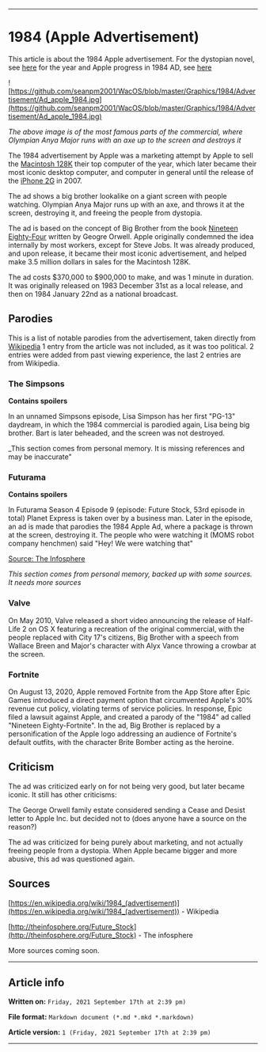 
***

# 1984 (Apple Advertisement)

This article is about the 1984 Apple advertisement. For the dystopian novel, see [here](https://github.com/seanpm2001/WacOS/wiki/1984(Dystopia)) for the year and Apple progress in 1984 AD, see [here](https://github.com/seanpm2001/WacOS/wiki/1984/)

![https://github.com/seanpm2001/WacOS/blob/master/Graphics/1984/Advertisement/Ad_apple_1984.jpg](https://github.com/seanpm2001/WacOS/blob/master/Graphics/1984/Advertisement/Ad_apple_1984.jpg)

_The above image is of the most famous parts of the commercial, where Olympian Anya Major runs with an axe up to the screen and destroys it_

The 1984 advertisement by Apple was a marketing attempt by Apple to sell the [Macintosh 128K](https://github.com/seanpm2001/WacOS/wiki/Macintosh_128K/) their top computer of the year, which later became their most iconic desktop computer, and computer in general until the release of the [iPhone 2G](https://github.com/seanpm2001/WacOS/wiki/iPhone_2G/) in 2007.

The ad shows a big brother lookalike on a giant screen with people watching. Olympian Anya Major runs up with an axe, and throws it at the screen, destroying it, and freeing the people from dystopia.

The ad is based on the concept of Big Brother from the book [Nineteen Eighty-Four](https://github.com/seanpm2001/WacOS/wiki/1984(Dystopia)) written by Geogre Orwell. Apple originally condemned the idea internally by most workers, except for Steve Jobs. It was already produced, and upon release, it became their most iconic advertisement, and helped make 3.5 million dollars in sales for the Macintosh 128K.

The ad costs $370,000 to $900,000 to make, and was 1 minute in duration. It was originally released on 1983 December 31st as a local release, and then on 1984 January 22nd as a national broadcast.

## Parodies

This is a list of notable parodies from the advertisement, taken directly from [Wikipedia](https://en.wikipedia.org/wiki/1984_(advertisement)#Parodies) 1 entry from the article was not included, as it was too political. 2 entries were added from past viewing experience, the last 2 entries are from Wikipedia.

### The Simpsons

**Contains spoilers**

In an unnamed Simpsons episode, Lisa Simpson has her first "PG-13" daydream, in which the 1984 commercial is parodied again, Lisa being big brother. Bart is later beheaded, and the screen was not destroyed.

_This section comes from personal memory. It is missing references and may be inaccurate"

### Futurama

**Contains spoilers**

In Futurama Season 4 Episode 9 (episode: Future Stock, 53rd episode in total) Planet Express is taken over by a business man. Later in the episode, an ad is made that parodies the 1984 Apple Ad, where a package is thrown at the screen, destroying it. The people who were watching it (MOMS robot company henchmen) said "Hey! We were watching that"

[Source: The Infosphere](http://theinfosphere.org/Future_Stock/)

_This section comes from personal memory, backed up with some sources. It needs more sources_

### Valve

On May 2010, Valve released a short video announcing the release of Half-Life 2 on OS X featuring a recreation of the original commercial, with the people replaced with City 17's citizens, Big Brother with a speech from Wallace Breen and Major's character with Alyx Vance throwing a crowbar at the screen.

### Fortnite

On August 13, 2020, Apple removed Fortnite from the App Store after Epic Games introduced a direct payment option that circumvented Apple's 30% revenue cut policy, violating terms of service policies. In response, Epic filed a lawsuit against Apple, and created a parody of the "1984" ad called "Nineteen Eighty-Fortnite". In the ad, Big Brother is replaced by a personification of the Apple logo addressing an audience of Fortnite's default outfits, with the character Brite Bomber acting as the heroine.

## Criticism

The ad was criticized early on for not being very good, but later became iconic. It still has other criticisms:

The George Orwell family estate considered sending a Cease and Desist letter to Apple Inc. but decided not to (does anyone have a source on the reason?)

The ad was criticized for being purely about marketing, and not actually freeing people from a dystopia. When Apple became bigger and more abusive, this ad was questioned again.

## Sources

[https://en.wikipedia.org/wiki/1984_(advertisement)](https://en.wikipedia.org/wiki/1984_(advertisement)) - Wikipedia

[http://theinfosphere.org/Future_Stock](http://theinfosphere.org/Future_Stock) - The infosphere

More sources coming soon.

***

## Article info

**Written on:** `Friday, 2021 September 17th at 2:39 pm)`

**File format:** `Markdown document (*.md *.mkd *.markdown)`

**Article version:** `1 (Friday, 2021 September 17th at 2:39 pm)`

***

